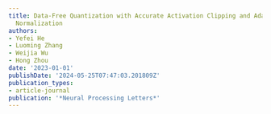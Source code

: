 ```yaml
---
title: Data-Free Quantization with Accurate Activation Clipping and Adaptive Batch
  Normalization
authors:
- Yefei He
- Luoming Zhang
- Weijia Wu
- Hong Zhou
date: '2023-01-01'
publishDate: '2024-05-25T07:47:03.201809Z'
publication_types:
- article-journal
publication: '*Neural Processing Letters*'
---
```

